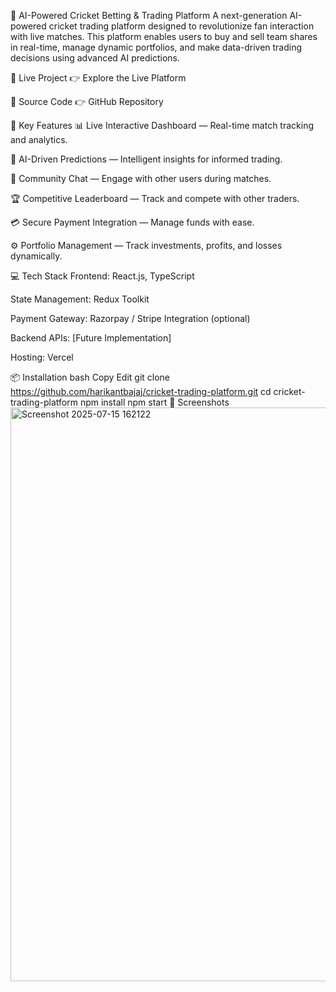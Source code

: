 🏏 AI-Powered Cricket Betting & Trading Platform
A next-generation AI-powered cricket trading platform designed to revolutionize fan interaction with live matches. This platform enables users to buy and sell team shares in real-time, manage dynamic portfolios, and make data-driven trading decisions using advanced AI predictions.

🚀 Live Project
👉 Explore the Live Platform

📂 Source Code
👉 GitHub Repository

🎯 Key Features
📊 Live Interactive Dashboard — Real-time match tracking and analytics.

🤖 AI-Driven Predictions — Intelligent insights for informed trading.

💬 Community Chat — Engage with other users during matches.

🏆 Competitive Leaderboard — Track and compete with other traders.

💳 Secure Payment Integration — Manage funds with ease.

⚙️ Portfolio Management — Track investments, profits, and losses dynamically.

💻 Tech Stack
Frontend: React.js, TypeScript

State Management: Redux Toolkit

Payment Gateway: Razorpay / Stripe Integration (optional)

Backend APIs: [Future Implementation]

Hosting: Vercel

📦 Installation
bash
Copy
Edit
git clone https://github.com/harikantbajaj/cricket-trading-platform.git
cd cricket-trading-platform
npm install
npm start
📸 Screenshots
<img width="1859" height="918" alt="Screenshot 2025-07-15 162122" src="https://github.com/user-attachments/assets/30f68bac-9038-4a4e-bffc-e0c3a3c328e9" />
